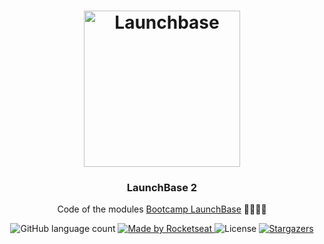 <h1 align="center">
    <img alt="Launchbase" src="https://rocketseat-cdn.s3-sa-east-1.amazonaws.com/bootcamp-launchbase.png" width="250px" />
</h1>

<h3 align="center">
  LaunchBase 2
</h3>

<p align="center">Code of the modules <a href="https://rocketseat.com.br/launchbase">Bootcamp LaunchBase</a> 🚀👨🏻‍🚀</p>

<p align="center">
  <img alt="GitHub language count" src="https://img.shields.io/github/languages/count/rocketseat/bootcamp-launchbase-01?color=%23F7DF1E">
  <a href="https://rocketseat.com.br">
    <img alt="Made by Rocketseat" src="https://img.shields.io/badge/made%20by-Rocketseat-%23F7DF1E">
  </a>
  <img alt="License" src="https://img.shields.io/badge/license-MIT-%23F7DF1E">
  <a href="https://github.com/Rocketseat/bootcamp-launchbase-01/stargazers">
    <img alt="Stargazers" src="https://img.shields.io/github/stars/rocketseat/bootcamp-launchbase-01?style=social">
  </a>
</p>
